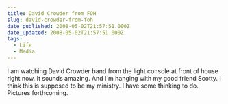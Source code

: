 ```yaml
---
title: David Crowder from FOH
slug: david-crowder-from-foh
date_published: 2008-05-02T21:57:51.000Z
date_updated: 2008-05-02T21:57:51.000Z
tags:
  - Life
  - Media
---
```


I am watching David Crowder band from the light console at front of house right now. It sounds amazing. And I'm hanging with my good friend Scotty. I think this is supposed to be my ministry. I have some thinking to do. Pictures forthcoming.
